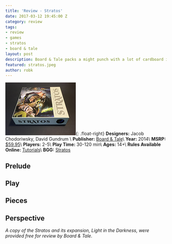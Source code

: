 ```yaml
---
title: 'Review - Stratos'
date: 2017-03-12 19:45:00 Z
category: review
tags:
- review
- games
- stratos
- board & tale
layout: post
description: Board & Tale packs a might punch with a lot of cardboard in Stratos.
featured: stratos.jpeg
author: robk
---
```


![Stratos](/images/featured/stratos.jpeg){: .float-right}
**Designers:**  Jacob Chodoriwsky, David Gundrum \\
**Publisher:** [Board & Tale](http://www.boardandtale.com)\\
**Year:** 2014\\
**MSRP:** [$59.95](http://www.stratosgame.com/store/p5/buy-stratos-board-game-online)\\
**Players:** 2-5\\
**Play Time:** 30-120 min\\
**Ages:** 14+\\
**Rules Available Online:** [Tutorials](http://www.stratosgame.com/how-to-play.html)\\
**BGG:** [Stratos](https://boardgamegeek.com/boardgame/176631/stratos)

<h2>Prelude</h2>

<h2>Play</h2>

<h2>Pieces</h2>

<h2>Perspective</h2>

*A copy of the Stratos and its expansion, Light in the Darkness, were provided free for review by Board & Tale.*
